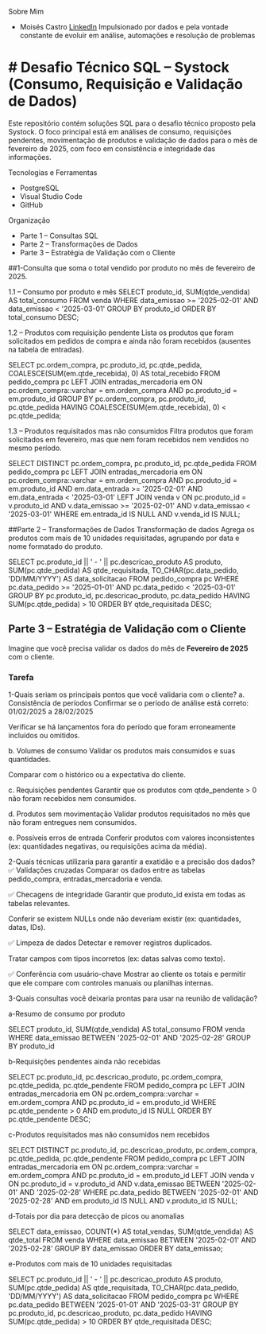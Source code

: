   Sobre Mim
- Moisés Castro [LinkedIn](https://www.linkedin.com/in/mois%C3%A9spcastro31/)
  Impulsionado por dados e pela vontade constante de evoluir em análise, automações e resolução de problemas

# # Desafio Técnico SQL – Systock (Consumo, Requisição e Validação de Dados)

Este repositório contém soluções SQL para o desafio técnico proposto pela Systock. O foco principal está em análises de consumo, requisições pendentes, movimentação de produtos e validação de dados para o mês de fevereiro de 2025, com foco em consistência e integridade das informações.

Tecnologias e Ferramentas
- PostgreSQL 
- Visual Studio Code
- GitHub

Organização
- Parte 1 – Consultas SQL
- Parte 2 – Transformações de Dados
- Parte 3 – Estratégia de Validação com o Cliente


##1-Consulta que soma o total vendido por produto no mês de fevereiro de 2025.

1.1 – Consumo por produto e mês
SELECT 
    produto_id,
    SUM(qtde_vendida) AS total_consumo
FROM 
    venda
WHERE 
    data_emissao >= '2025-02-01' AND data_emissao < '2025-03-01'
GROUP BY 
    produto_id
ORDER BY 
    total_consumo DESC;

1.2 – Produtos com requisição pendente
Lista os produtos que foram solicitados em pedidos de compra e ainda não foram recebidos (ausentes na tabela de entradas).

SELECT 
    pc.ordem_compra,
    pc.produto_id,
    pc.qtde_pedida,
    COALESCE(SUM(em.qtde_recebida), 0) AS total_recebido
FROM 
    pedido_compra pc
LEFT JOIN entradas_mercadoria em 
    ON pc.ordem_compra::varchar = em.ordem_compra AND pc.produto_id = em.produto_id
GROUP BY 
    pc.ordem_compra, pc.produto_id, pc.qtde_pedida
HAVING 
    COALESCE(SUM(em.qtde_recebida), 0) < pc.qtde_pedida;

 1.3 – Produtos requisitados mas não consumidos
Filtra produtos que foram solicitados em fevereiro, mas que nem foram recebidos nem vendidos no mesmo período.

SELECT DISTINCT
    pc.ordem_compra,
    pc.produto_id,
    pc.qtde_pedida
FROM 
    pedido_compra pc
LEFT JOIN entradas_mercadoria em 
    ON pc.ordem_compra::varchar = em.ordem_compra 
    AND pc.produto_id = em.produto_id
    AND em.data_entrada >= '2025-02-01' AND em.data_entrada < '2025-03-01'
LEFT JOIN venda v 
    ON pc.produto_id = v.produto_id 
    AND v.data_emissao >= '2025-02-01' AND v.data_emissao < '2025-03-01'
WHERE 
    em.entrada_id IS NULL
    AND v.venda_id IS NULL;

 ##Parte 2 – Transformações de Dados
Transformação de dados
Agrega os produtos com mais de 10 unidades requisitadas, agrupando por data e nome formatado do produto.

SELECT 
    pc.produto_id || ' - ' || pc.descricao_produto AS produto,
    SUM(pc.qtde_pedida) AS qtde_requisitada,
    TO_CHAR(pc.data_pedido, 'DD/MM/YYYY') AS data_solicitacao
FROM pedido_compra pc
WHERE pc.data_pedido >= '2025-01-01' AND pc.data_pedido < '2025-03-01'
GROUP BY 
    pc.produto_id, pc.descricao_produto, pc.data_pedido
HAVING SUM(pc.qtde_pedida) > 10
ORDER BY qtde_requisitada DESC;


## Parte 3 – Estratégia de Validação com o Cliente

Imagine que você precisa validar os dados do mês de **Fevereiro de 2025** com o cliente.

### Tarefa
1-Quais seriam os principais pontos que você validaria com o cliente?
 a. Consistência de períodos
Confirmar se o período de análise está correto: 01/02/2025 a 28/02/2025

Verificar se há lançamentos fora do período que foram erroneamente incluídos ou omitidos.

 b. Volumes de consumo
Validar os produtos mais consumidos e suas quantidades.

Comparar com o histórico ou a expectativa do cliente.

 c. Requisições pendentes
Garantir que os produtos com qtde_pendente > 0 não foram recebidos nem consumidos.

 d. Produtos sem movimentação
Validar produtos requisitados no mês que não foram entregues nem consumidos.

 e. Possíveis erros de entrada
Conferir produtos com valores inconsistentes (ex: quantidades negativas, ou requisições acima da média).

2-Quais técnicas utilizaria para garantir a exatidão e a precisão dos dados?
✅ Validações cruzadas
Comparar os dados entre as tabelas pedido_compra, entradas_mercadoria e venda.

✅ Checagens de integridade
Garantir que produto_id exista em todas as tabelas relevantes.

Conferir se existem NULLs onde não deveriam existir (ex: quantidades, datas, IDs).

✅ Limpeza de dados
Detectar e remover registros duplicados.

Tratar campos com tipos incorretos (ex: datas salvas como texto).

✅ Conferência com usuário-chave
Mostrar ao cliente os totais e permitir que ele compare com controles manuais ou planilhas internas.

3-Quais consultas você deixaria prontas para usar na reunião de validação?

a-Resumo de consumo por produto

SELECT
    produto_id,
    SUM(qtde_vendida) AS total_consumo
FROM venda
WHERE data_emissao BETWEEN '2025-02-01' AND '2025-02-28'
GROUP BY produto_id

b-Requisições pendentes ainda não recebidas

SELECT
    pc.produto_id,
    pc.descricao_produto,
    pc.ordem_compra,
    pc.qtde_pedida,
    pc.qtde_pendente
FROM pedido_compra pc
LEFT JOIN entradas_mercadoria em
    ON pc.ordem_compra::varchar = em.ordem_compra
    AND pc.produto_id = em.produto_id
WHERE pc.qtde_pendente > 0
  AND em.produto_id IS NULL
ORDER BY pc.qtde_pendente DESC;

c-Produtos requisitados mas não consumidos nem recebidos

SELECT DISTINCT
    pc.produto_id,
    pc.descricao_produto,
    pc.ordem_compra,
    pc.qtde_pedida,
    pc.qtde_pendente
FROM pedido_compra pc
LEFT JOIN entradas_mercadoria em
    ON pc.ordem_compra::varchar = em.ordem_compra
    AND pc.produto_id = em.produto_id
LEFT JOIN venda v
    ON pc.produto_id = v.produto_id
    AND v.data_emissao BETWEEN '2025-02-01' AND '2025-02-28'
WHERE pc.data_pedido BETWEEN '2025-02-01' AND '2025-02-28'
  AND em.produto_id IS NULL
  AND v.produto_id IS NULL;

d-Totais por dia para detecção de picos ou anomalias

SELECT
    data_emissao,
    COUNT(*) AS total_vendas,
    SUM(qtde_vendida) AS qtde_total
FROM venda
WHERE data_emissao BETWEEN '2025-02-01' AND '2025-02-28'
GROUP BY data_emissao
ORDER BY data_emissao;

e-Produtos com mais de 10 unidades requisitadas

SELECT
    pc.produto_id || ' - ' || pc.descricao_produto AS produto,
    SUM(pc.qtde_pedida) AS qtde_requisitada,
    TO_CHAR(pc.data_pedido, 'DD/MM/YYYY') AS data_solicitacao
FROM pedido_compra pc
WHERE pc.data_pedido BETWEEN '2025-01-01' AND '2025-03-31'
GROUP BY pc.produto_id, pc.descricao_produto, pc.data_pedido
HAVING SUM(pc.qtde_pedida) > 10
ORDER BY qtde_requisitada DESC;
